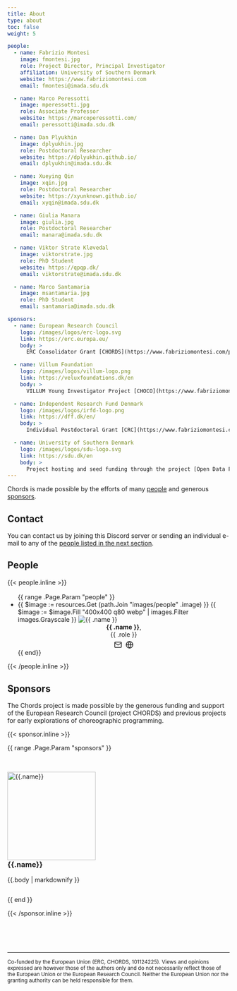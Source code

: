 ```yaml
---
title: About
type: about
toc: false
weight: 5

people:
  - name: Fabrizio Montesi
    image: fmontesi.jpg
    role: Project Director, Principal Investigator
    affiliation: University of Southern Denmark
    website: https://www.fabriziomontesi.com
    email: fmontesi@imada.sdu.dk

  - name: Marco Peressotti
    image: mperessotti.jpg
    role: Associate Professor
    website: https://marcoperessotti.com/
    email: peressotti@imada.sdu.dk

  - name: Dan Plyukhin
    image: dplyukhin.jpg
    role: Postdoctoral Researcher
    website: https://dplyukhin.github.io/
    email: dplyukhin@imada.sdu.dk

  - name: Xueying Qin
    image: xqin.jpg
    role: Postdoctoral Researcher
    website: https://xyunknown.github.io/
    email: xyqin@imada.sdu.dk

  - name: Giulia Manara
    image: giulia.jpg
    role: Postdoctoral Researcher
    email: manara@imada.sdu.dk

  - name: Viktor Strate Kløvedal
    image: viktorstrate.jpg
    role: PhD Student
    website: https://qpqp.dk/
    email: viktorstrate@imada.sdu.dk

  - name: Marco Santamaria
    image: msantamaria.jpg
    role: PhD Student
    email: santamaria@imada.sdu.dk

sponsors:
  - name: European Research Council
    logo: /images/logos/erc-logo.svg
    link: https://erc.europa.eu/
    body: >
      ERC Consolidator Grant [CHORDS](https://www.fabriziomontesi.com/projects/chords/) (2024--2029).

  - name: Villum Foundation
    logo: /images/logos/villum-logo.png
    link: https://veluxfoundations.dk/en
    body: >
      VILLUM Young Investigator Project [CHOCO](https://www.fabriziomontesi.com/projects/choco/) (2020--2025) and VILLUM Synergy Initiation Project [X-IDF](https://www.sdu.dk/en/forskning/forskningsenheder/samf/digitaldemocracycentre/researchprojects/x-idf) (2023--2025).

  - name: Independent Research Fund Denmark
    logo: /images/logos/irfd-logo.png
    link: https://dff.dk/en/
    body: >
      Individual Postdoctoral Grant [CRC](https://www.fabriziomontesi.com/projects/) (2014--2017).

  - name: University of Southern Denmark
    logo: /images/logos/sdu-logo.svg
    link: https://sdu.dk/en
    body: >
      Project hosting and seed funding through the project [Open Data Framework](https://www.fabriziomontesi.com/projects/) (2017--2019).
---
```


Chords is made possible by the efforts of many [people](#people) and generous [sponsors](#sponsors).

## Contact

You can contact us by joining this Discord server or sending an individual e-mail to any of the [people listed in the next section](#people).

<!--more-->

## People

{{< people.inline >}}

<ul class="hx-grid hx-gap-4" style="grid-template-columns: repeat(4, minmax(0, 1fr)); margin: 1rem 0 0;">
    {{ range .Page.Param "people" }}
    <li class="hx-block">
        {{ $image := resources.Get (path.Join "images/people" .image) }}
        {{ $image := $image.Fill "400x400 q80 webp" | images.Filter images.Grayscale }}
        <img src="{{ $image.RelPermalink }}" width="{{ math.Div $image.Width 2 }}" height="{{ math.Div $image.Height 2 }}" loading="lazy" alt="{{ .name }}">
        <div style="text-align: center;">
          <div><b>{{ .name }}</b>,</div>
          <div>{{ .role }}</div>
          <div style="display: flex; gap: 0.5rem; justify-content: center; margin-top: 0.4rem;">
            <a href="mailto:{{.email}}" title="Email">
              <svg xmlns="http://www.w3.org/2000/svg" width="18" height="18" viewBox="0 0 24 24" fill="none" stroke="currentColor" stroke-width="2" stroke-linecap="round" stroke-linejoin="round" class="feather feather-mail"><path d="M4 4h16c1.1 0 2 .9 2 2v12c0 1.1-.9 2-2 2H4c-1.1 0-2-.9-2-2V6c0-1.1.9-2 2-2z"></path><polyline points="22,6 12,13 2,6"></polyline></svg>
            </a>
            <a href="{{ .website }}" title="Website">
              <svg xmlns="http://www.w3.org/2000/svg" width="18" height="18" viewBox="0 0 24 24" fill="none" stroke="currentColor" stroke-width="2" stroke-linecap="round" stroke-linejoin="round" class="feather feather-globe"><circle cx="12" cy="12" r="10"></circle><line x1="2" y1="12" x2="22" y2="12"></line><path d="M12 2a15.3 15.3 0 0 1 4 10 15.3 15.3 0 0 1-4 10 15.3 15.3 0 0 1-4-10 15.3 15.3 0 0 1 4-10z"></path></svg>
            </a>
          </div>
        </div>
    </li>
    {{ end}}
</ul>

{{< /people.inline >}}

## Sponsors

The Chords project is made possible by the generous funding and support of the European Research Council (project CHORDS) and previous projects for early explorations of choreographic programming.

{{< sponsor.inline >}}

{{ range .Page.Param "sponsors" }}

<div style="display: inline-flex; flex-wrap: wrap; gap: 0 4rem; align-items: center; margin-top: 2rem;">
  <img src="{{.logo}}" alt="{{.name}}" width="200" height="200" loading="lazy" />
  <div style="flex: 1 1 300px;">
    <h3 style="margin-top: 0;">{{.name}}</h3>
    <p style="margin-top: 0.5rem;">{{.body | markdownify }}</p>
  </div>
</div>

{{ end }}

{{< /sponsor.inline >}}

<hr style="margin-top: 5rem;" />

<small>
Co-funded by the European Union (ERC, CHORDS, 101124225).
Views and opinions expressed are however those of the authors only
and do not necessarily reflect those of the European Union or the European Research Council.
Neither the European Union nor the granting authority can be held responsible for them.
</small>
